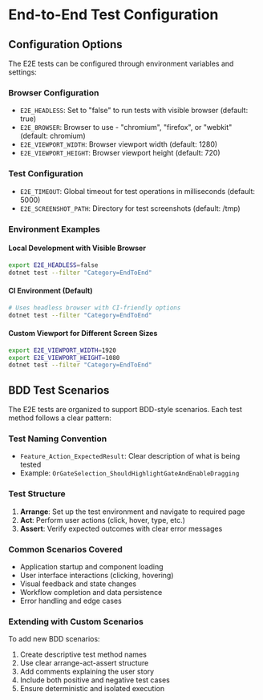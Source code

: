 # End-to-End Test Configuration

## Configuration Options

The E2E tests can be configured through environment variables and settings:

### Browser Configuration
- `E2E_HEADLESS`: Set to "false" to run tests with visible browser (default: true)
- `E2E_BROWSER`: Browser to use - "chromium", "firefox", or "webkit" (default: chromium)
- `E2E_VIEWPORT_WIDTH`: Browser viewport width (default: 1280)
- `E2E_VIEWPORT_HEIGHT`: Browser viewport height (default: 720)

### Test Configuration
- `E2E_TIMEOUT`: Global timeout for test operations in milliseconds (default: 5000)
- `E2E_SCREENSHOT_PATH`: Directory for test screenshots (default: /tmp)

### Environment Examples

#### Local Development with Visible Browser
```bash
export E2E_HEADLESS=false
dotnet test --filter "Category=EndToEnd"
```

#### CI Environment (Default)
```bash
# Uses headless browser with CI-friendly options
dotnet test --filter "Category=EndToEnd"
```

#### Custom Viewport for Different Screen Sizes
```bash
export E2E_VIEWPORT_WIDTH=1920
export E2E_VIEWPORT_HEIGHT=1080
dotnet test --filter "Category=EndToEnd"
```

## BDD Test Scenarios

The E2E tests are organized to support BDD-style scenarios. Each test method follows a clear pattern:

### Test Naming Convention
- `Feature_Action_ExpectedResult`: Clear description of what is being tested
- Example: `OrGateSelection_ShouldHighlightGateAndEnableDragging`

### Test Structure
1. **Arrange**: Set up the test environment and navigate to required page
2. **Act**: Perform user actions (click, hover, type, etc.)
3. **Assert**: Verify expected outcomes with clear error messages

### Common Scenarios Covered
- Application startup and component loading
- User interface interactions (clicking, hovering)
- Visual feedback and state changes
- Workflow completion and data persistence
- Error handling and edge cases

### Extending with Custom Scenarios
To add new BDD scenarios:
1. Create descriptive test method names
2. Use clear arrange-act-assert structure
3. Add comments explaining the user story
4. Include both positive and negative test cases
5. Ensure deterministic and isolated execution